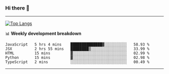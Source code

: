 ### Hi there 👋

-------
[![Top Langs](https://github-readme-stats.vercel.app/api/top-langs/?username=ashish-r)](https://github.com/anuraghazra/github-readme-stats)

📊 **Weekly development breakdown**
<!--START_SECTION:waka-->
```text
JavaScript   5 hrs 4 mins    ██████████████▓░░░░░░░░░░   58.93 % 
JSX          2 hrs 55 mins   ████████▒░░░░░░░░░░░░░░░░   33.99 % 
HTML         15 mins         ▓░░░░░░░░░░░░░░░░░░░░░░░░   02.99 % 
Python       15 mins         ▓░░░░░░░░░░░░░░░░░░░░░░░░   02.98 % 
TypeScript   2 mins          ░░░░░░░░░░░░░░░░░░░░░░░░░   00.49 % 
```
<!--END_SECTION:waka-->
-------

<!--
**ashish-r/ashish-r** is a ✨ _special_ ✨ repository because its `README.md` (this file) appears on your GitHub profile.

Here are some ideas to get you started:

- 🔭 I’m currently working on ...
- 🌱 I’m currently learning ...
- 👯 I’m looking to collaborate on ...
- 🤔 I’m looking for help with ...
- 💬 Ask me about ...
- 📫 How to reach me: ...
- 😄 Pronouns: ...
- ⚡ Fun fact: ...
-->
